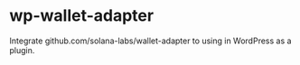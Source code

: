 # wp-wallet-adapter
Integrate  github.com/solana-labs/wallet-adapter to using in WordPress as a plugin.
